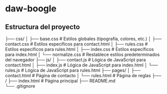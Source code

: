 # daw-boogle

## Estructura del proyecto

├── css/
│   ├── base.css          # Estilos globales (tipografía, colores, etc.)
│   ├── contact.css       # Estilos específicos para contact.html
│   ├── rules.css         # Estilos específicos para rules.html
│   ├── index.css         # Estilos específicos para index.html
│   └── normalize.css     # Restablece estilos predeterminados del navegador
├── js/
│   ├── contact.js        # Lógica de JavaScript para contact.html
│   ├── index.js          # Lógica de JavaScript para index.html
│   └── rules.js          # Lógica de JavaScript para rules.html
├── pages/
│   ├── contact.html      # Página de contacto
│   └── rules.html        # Página de reglas 
├── /
├── index.html            # Página principal
├── README.md            
└── .gitignore            
